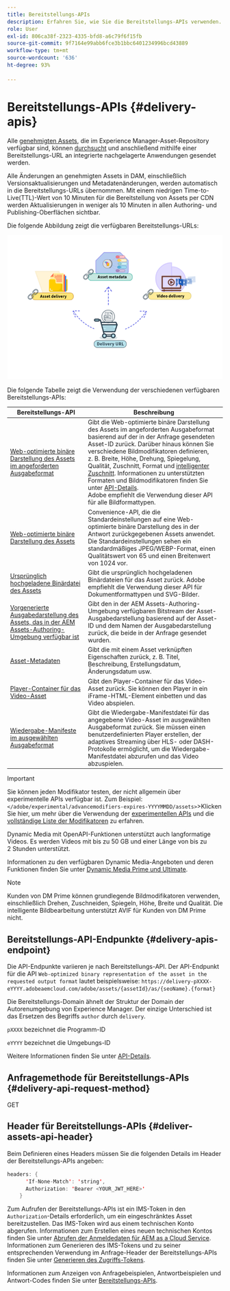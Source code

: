 ```yaml
---
title: Bereitstellungs-APIs
description: Erfahren Sie, wie Sie die Bereitstellungs-APIs verwenden.
role: User
exl-id: 806ca38f-2323-4335-bfd8-a6c79f6f15fb
source-git-commit: 9f7164e99abb6fce3b1bbc6401234996bcd43889
workflow-type: tm+mt
source-wordcount: '636'
ht-degree: 93%

---
```


# Bereitstellungs-APIs {#delivery-apis}

Alle [genehmigten Assets](approve-assets.md), die im Experience Manager-Asset-Repository verfügbar sind, können [durchsucht](search-assets-api.md) und anschließend mithilfe einer Bereitstellungs-URL an integrierte nachgelagerte Anwendungen gesendet werden.

Alle Änderungen an genehmigten Assets in DAM, einschließlich Versionsaktualisierungen und Metadatenänderungen, werden automatisch in die Bereitstellungs-URLs übernommen. Mit einem niedrigen Time-to-Live(TTL)-Wert von 10 Minuten für die Bereitstellung von Assets per CDN werden Aktualisierungen in weniger als 10 Minuten in allen Authoring- und Publishing-Oberflächen sichtbar.

Die folgende Abbildung zeigt die verfügbaren Bereitstellungs-URLs:

![Bereitstellungs-APIs](assets/delivery-url.png)

Die folgende Tabelle zeigt die Verwendung der verschiedenen verfügbaren Bereitstellungs-APIs:

| Bereitstellungs-API | Beschreibung |
|---|---|
| [Web-optimierte binäre Darstellung des Assets im angeforderten Ausgabeformat](https://developer.adobe.com/experience-cloud/experience-manager-apis/api/stable/assets/delivery/#operation/getAssetSeoFormat) | Gibt die Web-optimierte binäre Darstellung des Assets im angeforderten Ausgabeformat basierend auf der in der Anfrage gesendeten Asset-ID zurück. Darüber hinaus können Sie verschiedene Bildmodifikatoren definieren, z. B. Breite, Höhe, Drehung, Spiegelung, Qualität, Zuschnitt, Format und [intelligenter Zuschnitt](/help/assets/dynamic-media/image-profiles.md). Informationen zu unterstützten Formaten und Bildmodifikatoren finden Sie unter [API-Details](https://developer.adobe.com/experience-cloud/experience-manager-apis/api/stable/assets/delivery/#operation/getAssetSeoFormat).<br>Adobe empfiehlt die Verwendung dieser API für alle Bildformattypen. |
| [Web-optimierte binäre Darstellung des Assets](https://developer.adobe.com/experience-cloud/experience-manager-apis/api/stable/assets/delivery/#operation/getAsset) | Convenience-API, die die Standardeinstellungen auf eine Web-optimierte binäre Darstellung des in der Antwort zurückgegebenen Assets anwendet. Die Standardeinstellungen sehen ein standardmäßiges JPEG/WEBP-Format, einen Qualitätswert von 65 und einen Breitenwert von 1024 vor. |
| [Ursprünglich hochgeladene Binärdatei des Assets](https://developer.adobe.com/experience-cloud/experience-manager-apis/api/stable/assets/delivery/#operation/getAssetOriginal) | Gibt die ursprünglich hochgeladenen Binärdateien für das Asset zurück. Adobe empfiehlt die Verwendung dieser API für Dokumentformattypen und SVG-Bilder. |
| [Vorgenerierte Ausgabedarstellung des Assets, das in der AEM Assets-Authoring-Umgebung verfügbar ist](https://developer.adobe.com/experience-cloud/experience-manager-apis/api/stable/assets/delivery/#operation/getAssetRendition) | Gibt den in der AEM Assets-Authoring-Umgebung verfügbaren Bitstream der Asset-Ausgabedarstellung basierend auf der Asset-ID und dem Namen der Ausgabedarstellung zurück, die beide in der Anfrage gesendet wurden. |
| [Asset-Metadaten](https://developer.adobe.com/experience-cloud/experience-manager-apis/api/stable/assets/delivery/#operation/getAssetMetadata) | Gibt die mit einem Asset verknüpften Eigenschaften zurück, z. B. Titel, Beschreibung, Erstellungsdatum, Änderungsdatum usw. |
| [Player-Container für das Video-Asset](https://developer.adobe.com/experience-cloud/experience-manager-apis/api/stable/assets/delivery/#operation/videoPlayerDelivery) | Gibt den Player-Container für das Video-Asset zurück. Sie können den Player in ein iFrame-HTML-Element einbetten und das Video abspielen. |
| [Wiedergabe-Manifeste im ausgewählten Ausgabeformat](https://developer.adobe.com/experience-cloud/experience-manager-apis/api/stable/assets/delivery/#operation/videoManifestDelivery) | Gibt die Wiedergabe-Manifestdatei für das angegebene Video-Asset im ausgewählten Ausgabeformat zurück. Sie müssen einen benutzerdefinierten Player erstellen, der adaptives Streaming über HLS- oder DASH-Protokolle ermöglicht, um die Wiedergabe-Manifestdatei abzurufen und das Video abzuspielen. |

>[!IMPORTANT]
>
>Sie können jeden Modifikator testen, der nicht allgemein über experimentelle APIs verfügbar ist. Zum Beispiel: `</adobe/experimental/advancemodifiers-expires-YYYYMMDD/assets>`
>&#x200B;>Klicken Sie hier, um mehr über die Verwendung der [experimentellen APIs](https://developer.adobe.com/experience-cloud/experience-manager-apis/guides/how-to/#experimental-apis) und die [vollständige Liste der Modifikatoren](https://developer.adobe.com/experience-cloud/experience-manager-apis/) zu erfahren.

Dynamic Media mit OpenAPI-Funktionen unterstützt auch langformatige Videos. Es werden Videos mit bis zu 50 GB und einer Länge von bis zu 2 Stunden unterstützt.

Informationen zu den verfügbaren Dynamic Media-Angeboten und deren Funktionen finden Sie unter [Dynamic Media Prime und Ultimate](/help/assets/dynamic-media/dm-prime-ultimate.md).

>[!NOTE]
>
>Kunden von DM Prime können grundlegende Bildmodifikatoren verwenden, einschließlich Drehen, Zuschneiden, Spiegeln, Höhe, Breite und Qualität. Die intelligente Bildbearbeitung unterstützt AVIF für Kunden von DM Prime nicht.

## Bereitstellungs-API-Endpunkte {#delivery-apis-endpoint}

Die API-Endpunkte variieren je nach Bereitstellungs-API. Der API-Endpunkt für die API `Web-optimized binary representation of the asset in the requested output format` lautet beispielsweise:
`https://delivery-pXXXX-eYYYY.adobeaemcloud.com/adobe/assets/{assetId}/as/{seoName}.{format}`

Die Bereitstellungs-Domain ähnelt der Struktur der Domain der Autorenumgebung von Experience Manager. Der einzige Unterschied ist das Ersetzen des Begriffs `author` durch `delivery`.

`pXXXX` bezeichnet die Programm-ID

`eYYYY` bezeichnet die Umgebungs-ID

Weitere Informationen finden Sie unter [API-Details](https://developer.adobe.com/experience-cloud/experience-manager-apis/api/stable/assets/delivery/#tag/Assets).

## Anfragemethode für Bereitstellungs-APIs {#delivery-api-request-method}

GET

## Header für Bereitstellungs-APIs {#deliver-assets-api-header}

Beim Definieren eines Headers müssen Sie die folgenden Details im Header der Bereitstellungs-APIs angeben:

```java
headers: {
      'If-None-Match': 'string',
      Authorization: 'Bearer <YOUR_JWT_HERE>'
    }
```

Zum Aufrufen der Bereitstellungs-APIs ist ein IMS-Token in den `Authorization`-Details erforderlich, um ein eingeschränktes Asset bereitzustellen. Das IMS-Token wird aus einem technischen Konto abgerufen. Informationen zum Erstellen eines neuen technischen Kontos finden Sie unter [Abrufen der Anmeldedaten für AEM as a Cloud Service](https://experienceleague.adobe.com/de/docs/experience-manager-cloud-service/content/implementing/developing/generating-access-tokens-for-server-side-apis). Informationen zum Generieren des IMS-Tokens und zu seiner entsprechenden Verwendung im Anfrage-Header der Bereitstellungs-APIs finden Sie unter [Generieren des Zugriffs-Tokens](https://experienceleague.adobe.com/de/docs/experience-manager-cloud-service/content/implementing/developing/generating-access-tokens-for-server-side-apis).


Informationen zum Anzeigen von Anfragebeispielen, Antwortbeispielen und Antwort-Codes finden Sie unter [Bereitstellungs-APIs](https://developer.adobe.com/experience-cloud/experience-manager-apis/api/stable/assets/delivery/#operation/getAssetSeoFormat).
